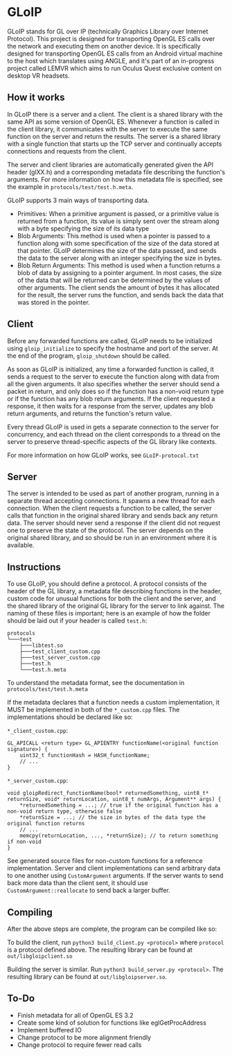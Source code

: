 # GLoIP
GLoIP stands for GL over IP (technically Graphics Library over Internet Protocol).
This project is designed for transporting OpenGL ES calls over the network and executing them on another device.
It is specifically designed for transporting OpenGL ES calls from an Android virtual machine to the host which translates using ANGLE,
and it's part of an in-progress project called LEMVR which aims to run Oculus Quest exclusive content on desktop VR headsets.

## How it works
In GLoIP there is a server and a client. The client is a shared library with the same API as some version of OpenGL ES.
Whenever a function is called in the client library, it communicates with the server to execute the same function on the server and return the results.
The server is a shared library with a single function that starts up the TCP server and continually accepts connections and requests from the client.

The server and client libraries are automatically generated given the API header (glXX.h) and a corresponding metadata file describing the function's arguments.
For more information on how this metadata file is specified, see the example in `protocols/test/test.h.meta`.

GLoIP supports 3 main ways of transporting data.
- Primitives: When a primitive argument is passed, or a primitive value is returned from a function, its value is simply sent over the stream 
along with a byte specifying the size of its data type
- Blob Arguments: This method is used when a pointer is passed to a function along with some specification of the size of the data stored at that pointer.
GLoIP determines the size of the data passed, and sends the data to the server along with an integer specifying the size in bytes.
- Blob Return Arguments: This method is used when a function returns a blob of data by assigning to a pointer argument.
In most cases, the size of the data that will be returned can be determined by the values of other arguments.
The client sends the amount of bytes it has allocated for the result, the server runs the function, and sends back the data that was stored in the pointer.

## Client
Before any forwarded functions are called, GLoIP needs to be initialized using `gloip_initialize` to specify the hostname and port of the server.
At the end of the program, `gloip_shutdown` should be called.

As soon as GLoIP is initialized, any time a forwarded function is called, it sends a request to the server to execute the function
along with data from all the given arguments. It also specifies whether the server should send a packet in return,
and only does so if the function has a non-void return type or if the function has any blob return arguments.
If the client requested a response, it then waits for a response from the server, updates any blob return arguments, and returns the function's return value.

Every thread GLoIP is used in gets a separate connection to the server for concurrency, and each thread on the client corresponds to a thread on the server
to preserve thread-specific aspects of the GL library like contexts.

For more information on how GLoIP works, see `GLoIP-protocol.txt`

## Server
The server is intended to be used as part of another program, running in a separate thread accepting connections. It spawns a new thread for each connection.
When the client requests a function to be called, the server calls that function in the original shared library and sends back any return data.
The server should never send a response if the client did not request one to preserve the state of the protocol.
The server depends on the original shared library, and so should be run in an environment where it is available.

## Instructions
To use GLoIP, you should define a protocol. A protocol consists of the header of the GL library, a metadata file describing functions in the header,
custom code for unusual functions for both the client and the server, and the shared library of the original GL library for the server to link against.
The naming of these files is important; here is an example of how the folder should be laid out if your header is called `test.h`:
```
protocols
└───test
    ├───libtest.so
    ├───test_client_custom.cpp
    ├───test_server_custom.cpp
    ├───test.h
    └───test.h.meta
```
To understand the metadata format, see the documentation in `protocols/test/test.h.meta`

If the metadata declares that a function needs a custom implementation, it MUST be implemented in both of the `*_custom.cpp` files.
The implementations should be declared like so:

`*_client_custom.cpp`:
```
GL_APICALL <return type> GL_APIENTRY functionName(<original function signature>) {
    uint32_t functionHash = HASH_functionName;
    // ...
}
```

`*_server_custom.cpp`:
```
void gloipRedirect_functionName(bool* returnedSomething, uint8_t* returnSize, void* returnLocation, uint8_t numArgs, Argument** args) {
    *returnedSomething = ...; // true if the original function has a non-void return type, otherwise false
    *returnSize = ...; // the size in bytes of the data type the original function returns
    // ...
    memcpy(returnLocation, ..., *returnSize); // to return something if non-void
}
```
See generated source files for non-custom functions for a reference implementation. Server and client implementations can send arbitrary data to one another using
`CustomArgument` arguments. If the server wants to send back more data than the client sent, it should use `CustomArgument::reallocate` to send back 
a larger buffer.

## Compiling
After the above steps are complete, the program can be compiled like so:

To build the client, run `python3 build_client.py <protocol>` where `protocol` is a protocol defined above.
The resulting library can be found at `out/libgloipclient.so`

Building the server is similar. Run `python3 build_server.py <protocol>`. The resulting library can be found at `out/libgloipserver.so`.

## To-Do
- Finish metadata for all of OpenGL ES 3.2
- Create some kind of solution for functions like eglGetProcAddress
- Implement buffered IO
- Change protocol to be more alignment friendly
- Change protocol to require fewer read calls
